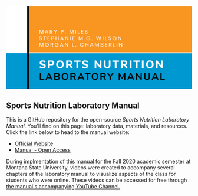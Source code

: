 ![ManualCover](https://github.com/SWi1/NUTR-Manual/blob/master/NUTR_LAB_MANUAL.PNG)

## Sports Nutrition Laboratory Manual  

This is a GitHub repository for the open-source _Sports Nutrition Laboratory Manual_. You'll find on this page: laboratory data, materials, and resources. Click the link below to head to the manual website:
 - [Official Website](https://swi1.github.io/NUTR-Manual/)
 - [Manual - Open Access](https://scholarworks.montana.edu/xmlui/handle/1/16659)

During implmentation of this manual for the Fall 2020 academic semester at Montana State University, videos were created to accompany several chapters of the laboratory manual to visualize aspects of the class for students who were online. These videos can be accessed for free through [the manual's accompanying YouTube Channel.](https://www.youtube.com/channel/UC6xwHsk9P1mrTnw2S_UO1Jw/)
